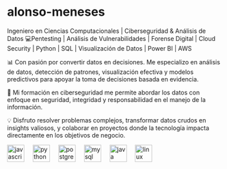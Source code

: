 # alonso-meneses

Ingeniero en Ciencias Computacionales | Ciberseguridad & Análisis de Datos
💻Pentesting | Análisis de Vulnerabilidades | Forense Digital | Cloud Security | Python | SQL | Visualización de Datos | Power BI | AWS

📊 Con pasión por convertir datos en decisiones. Me especializo en análisis de datos, detección de patrones, visualización efectiva y modelos predictivos para apoyar la toma de decisiones basada en evidencia.

🔐 Mi formación en ciberseguridad me permite abordar los datos con enfoque en seguridad, integridad y responsabilidad en el manejo de la información.

💡 Disfruto resolver problemas complejos, transformar datos crudos en insights valiosos, y colaborar en proyectos donde la tecnología impacta directamente en los objetivos de negocio.
<div align="left">
  <img src="https://cdn.jsdelivr.net/gh/devicons/devicon/icons/javascript/javascript-original.svg" height="40" alt="javascript logo"  />
  <img width="12" />
  <img src="https://cdn.jsdelivr.net/gh/devicons/devicon/icons/python/python-original.svg" height="40" alt="python logo"  />
  <img width="12" />
  <img src="https://cdn.jsdelivr.net/gh/devicons/devicon/icons/postgresql/postgresql-original.svg" height="40" alt="postgresql logo"  />
  <img width="12" />
  <img src="https://cdn.jsdelivr.net/gh/devicons/devicon/icons/mysql/mysql-original.svg" height="40" alt="mysql logo"  />
  <img width="12" />
  <img src="https://cdn.jsdelivr.net/gh/devicons/devicon/icons/java/java-original.svg" height="40" alt="java logo"  />
  <img width="12" />
  <img src="https://cdn.jsdelivr.net/gh/devicons/devicon/icons/linux/linux-original.svg" height="40" alt="linux logo"  />
</div>

###
